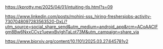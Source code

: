 https://kprotty.me/2025/04/01/intuiting-tls.html?s=09

https://www.linkedin.com/posts/mohini-sss_hiring-freshersjobs-activity-7307048097283563520-DxLi?utm_source=social_share_send&utm_medium=android_app&rcm=ACoAAClFgm8Bw6NxxCCyz1uewxBvIghTaLot73M&utm_campaign=share_via

https://www.biorxiv.org/content/10.1101/2025.03.27.645781v2